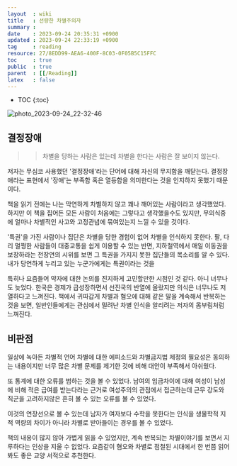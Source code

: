 ```yaml
---
layout  : wiki
title   : 선량한 차별주의자 
summary : 
date    : 2023-09-24 20:35:31 +0900
updated : 2023-09-24 22:33:19 +0900
tag     : reading
resource: 27/8EDD99-AEA6-400F-8C03-0F05B5C15FFC
toc     : true
public  : true
parent  : [[/Reading]]
latex   : false
---
```

* TOC
{:toc}

![photo_2023-09-24_22-32-46](https://github.com/Voyager003/Voyager003.github.io/assets/85725033/c171b0b2-597f-4005-8bd2-8e847c6c9738)

## 결정장애

>> 차별을 당하는 사람은 있는데 차별을 한다는 사람은 잘 보이지 않는다.

저자는 무심코 사용했던 '결정장애'라는 단어에 대해 자신의 무지함을 깨닫는다. 결정장애라는 표현에서 '장애'는 부족함 혹은 열등함을 의미한다는 것을 인지하지 못했기 때문이다. 

책을 읽기 전에는 나는 막연하게 차별하지 않고 꽤나 깨어있는 사람이라고 생각했었다. 하지만 이 책을 집어든 모든 사람이 처음에는 그렇다고 생각했을수도 있지만, 무의식중에 얼마나 차별적인 사고와 고정관념에 묶여있는지 느낄 수 있을 것이다.

'특권'을 가진 사람이나 집단은 차별을 당한 경험이 없어 차별을 인식하지 못한다. 팔, 다리 멀쩡한 사람들이 대중교통을 쉽게 이용할 수 있는 반면, 지하철역에서 매일 이동권을 보장하라는 전장연의 시위를 보면 그 특권을 가지지 못한 집단들의 목소리를 알 수 있다. 내가 당연하게 누리고 있는 누군가에게는 특권이라는 것을

특히나 요즘들어 약자에 대한 논의를 진지하게 고민할만한 시점인 것 같다. 아니 너무나도 늦었다. 한국은 경제가 급성장하면서 선진국의 반열에 올랐지만 의식은 너무나도 저열하다고 느껴진다. 책에서 귀따갑게 차별과 혐오에 대해 같은 말을 계속해서 반복하는 것을 보면, 일반인들에게는 관심에서 밀려난 차별 인식을 알리려는 저자의 몸부림처럼 느껴진다. 

## 비판점

일상에 녹아든 차별적 언어 차별에 대한 에피소드와 차별금지법 제정의 필요성은 동의하는 내용이지만 너무 많은 차별 문제를 제기한 것에 비해 대안이 부족해서 아쉬웠다. 

또 통계에 대한 오류를 범하는 것을 볼 수 있었다. 남여의 임금차이에 대해 여성이 남성에 비해 적은 급여를 받는다라는 근거로 여성주의의 관점에서 접근하는데 근무 강도와 직군을 고려하지않은 흔히 볼 수 있는 오류를 볼 수 있었다.

이것의 연장선으로 볼 수 있는데 남자가 여자보다 수학을 못한다는 인식을 생물학적 지적 역량의 차이가 아니라 차별로 받아들이는 경우를 볼 수 있었다. 

책의 내용이 많지 않아 가볍게 읽을 수 있었지만, 계속 반복되는 차별이야기를 보면서 지루하다는 인상을 지울 수 없었다. 요즘같이 혐오와 차별로 점철된 시대에서 한 번쯤 읽어봐도 좋은 교양 서적으로 추천한다.

